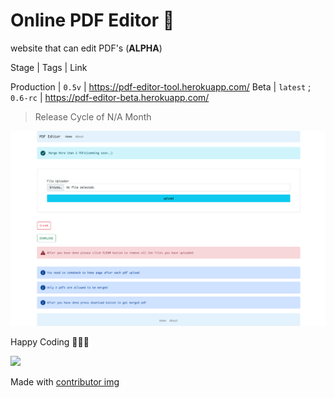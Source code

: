 # Online PDF Editor 🥳

website that can edit PDF's (**ALPHA**)

Stage | Tags | Link

Production | `0.5v` | https://pdf-editor-tool.herokuapp.com/
Beta | `latest` ; `0.6-rc` | https://pdf-editor-beta.herokuapp.com/

> Release Cycle of N/A Month

![CoverPage](./coverpage.png)

Happy Coding 👍🏼🥳


<a href = "https://github.com/dipankardas011/PDF-Editor/graphs/contributors">
<img src = "https://contrib.rocks/image?repo=dipankardas011/PDF-Editor"/>
</a>

Made with [contributor img](https://contrib.rocks)
